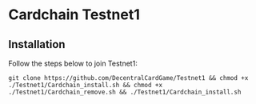 # Cardchain Testnet1


## Installation

Follow the steps below to join Testnet1:

```
git clone https://github.com/DecentralCardGame/Testnet1 && chmod +x ./Testnet1/Cardchain_install.sh && chmod +x ./Testnet1/Cardchain_remove.sh && ./Testnet1/Cardchain_install.sh
```
